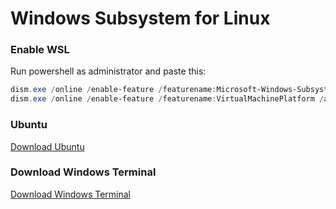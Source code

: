 # Windows Subsystem for Linux

### Enable WSL

Run powershell as administrator and paste this:
```POWERSHELL
dism.exe /online /enable-feature /featurename:Microsoft-Windows-Subsystem-Linux /all /norestart
dism.exe /online /enable-feature /featurename:VirtualMachinePlatform /all /norestart
```

### Ubuntu

<a href = "https://www.windowscentral.com/e?link=https%3A%2F%2Fclick.linksynergy.com%2Fdeeplink%3Fid%3DkXQk6%252AivFEQ%26mid%3D24542%26u1%3DUUwpUdUnU72700YYwYg%26murl%3Dhttps%253A%252F%252Fwww.microsoft.com%252Fen-us%252Fp%252Fubuntu%252F9nblggh4msv6%26ourl%3Dhttps%253A%252F%252Fwww.microsoft.com%252Fstore%252FproductId%252F9NBLGGH4MSV6&token=ti9ZlPH4">Download Ubuntu</a>

### Download Windows Terminal
<a href = "https://www.microsoft.com/en-us/p/windows-terminal/9n0dx20hk701?activetab=pivot:overviewtab">Download Windows Terminal</a>
